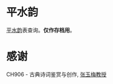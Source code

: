 # 平水韵
[平水韵](https://zh.wikipedia.org/wiki/平水韻)表查询。**仅作存档用**。

# 感谢
CH906 - 古典诗词鉴赏与创作, [张玉梅教授](http://chinese.sjtu.edu.cn/index.php/faculty/zhang-yumei)

